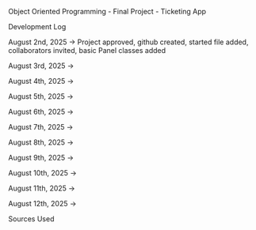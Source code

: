 Object Oriented Programming - Final Project - Ticketing App

Development Log

August 2nd, 2025 -> Project approved, github created, started file added, collaborators invited, basic Panel classes added

August 3rd, 2025 ->

August 4th, 2025 ->

August 5th, 2025 ->

August 6th, 2025 ->

August 7th, 2025 ->

August 8th, 2025 ->

August 9th, 2025 ->

August 10th, 2025 ->

August 11th, 2025 ->

August 12th, 2025 ->

Sources Used
